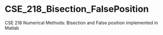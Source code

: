 # CSE_218_Bisection_FalsePosition
CSE 218 Numerical Methods: Bisection and False position implemented in Matlab
